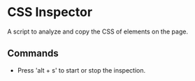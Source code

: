# CSS Inspector

A script to analyze and copy the CSS of elements on the page.

## Commands

- Press 'alt + s' to  start or stop the inspection.


